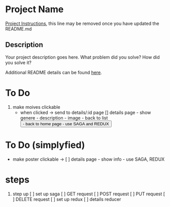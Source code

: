 # Project Name

[Project Instructions](./INSTRUCTIONS.md), this line may be removed once you have updated the README.md

## Description

Your project description goes here. What problem did you solve? How did you solve it?

Additional README details can be found [here](https://github.com/PrimeAcademy/readme-template/blob/master/README.md).


# To Do 
1) make moives clickable 
    - when clicked -> send to details/:id page
        [] details page
            - show genere 
            - description
            - image 
            - back to list <button>
                - back to home page
            - use SAGA and REDUX
    
# To Do (simplyfied)
- make poster clickable
-> [ ] details page
        - show info
        - use SAGA, REDUX

# steps 
1) step up 
    [ ] set up saga 
        [ ] GET request 
        [ ] POST request
        [ ] PUT request 
        [ ] DELETE request
    [ ] set up redux
        [ ] details reducer 
        